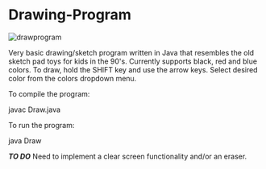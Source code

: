 # Drawing-Program

![drawprogram](https://cloud.githubusercontent.com/assets/25370724/23096793/0e49c5b2-f5f2-11e6-8de9-d82956a109f4.png)

Very basic drawing/sketch program written in Java that resembles the old sketch pad toys for kids in the 90's. 
Currently supports black, red and blue colors. To draw, hold the SHIFT key and use the arrow keys. 
Select desired color from the colors dropdown menu. 

To compile the program:

javac Draw.java

To run the program:

java Draw


***TO DO***
Need to implement a clear screen functionality and/or an eraser. 

